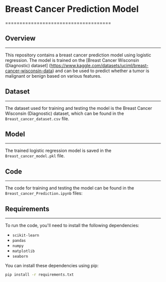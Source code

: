 # Breast Cancer Prediction Model
=====================================

## Overview
------------

This repository contains a breast cancer prediction model using logistic regression. The model is trained on the [Breast Cancer Wisconsin (Diagnostic) dataset] (https://www.kaggle.com/datasets/uciml/breast-cancer-wisconsin-data) and can be used to predict whether a tumor is malignant or benign based on various features.

## Dataset
-------------

The dataset used for training and testing the model is the Breast Cancer Wisconsin (Diagnostic) dataset, which can be found in the `Breast_cancer_dataset.csv` file.

## Model
---------

The trained logistic regression model is saved in the `Breast_cancer_model.pkl` file.

## Code
------

The code for training and testing the model can be found in the `Breast_cancer_Prediction.ipynb` files:

## Requirements
--------------

To run the code, you'll need to install the following dependencies:

* `scikit-learn`
* `pandas`
* `numpy`
* `matplotlib`
*  `seaborn`

You can install these dependencies using pip:
```bash
pip install -r requirements.txt
